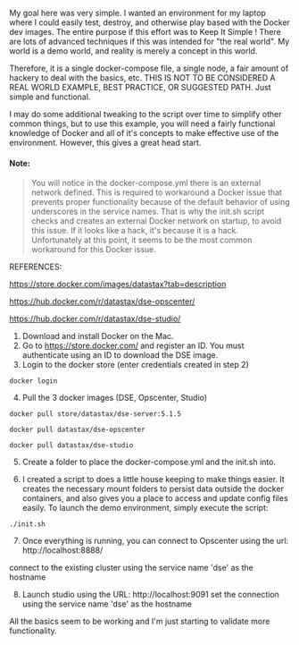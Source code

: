 My goal here was very simple.  I wanted an environment for my laptop where I could easily test, destroy, and otherwise play based with the Docker dev images.  The entire purpose if this effort was to Keep It Simple !  There are lots of advanced techniques if this was intended for "the real world".  My world is a demo world, and reality is merely a concept in this world.

Therefore, it is a single docker-compose file, a single node, a fair amount of hackery to deal with the basics, etc.  THIS IS NOT TO BE CONSIDERED A REAL WORLD EXAMPLE, BEST PRACTICE, OR SUGGESTED PATH.  Just simple and functional.

I may do some additional tweaking to the script over time to simplify other common things, but to use this example, you will need a fairly functional knowledge of Docker and all of it's concepts to make effective use of the environment.  However, this gives a great head start.

#### Note:  

>You will notice in the docker-compose.yml there is an external network defined.  This is required to workaround a Docker issue that prevents proper functionality because of the default behavior of using underscores in the service names.  That is why the init.sh script checks and creates an external Docker network on startup, to avoid this issue.  If it looks like a hack, it's because it is a hack.  Unfortunately at this point, it seems to be the most common workaround for this Docker issue.

REFERENCES:

https://store.docker.com/images/datastax?tab=description

https://hub.docker.com/r/datastax/dse-opscenter/

https://hub.docker.com/r/datastax/dse-studio/


1) Download and install Docker on the Mac.
2) Go to https://store.docker.com/ and register an ID.  You must authenticate using an ID to download the DSE image.
3) Login to the docker store (enter credentials created in step 2)
```
docker login
```
4) Pull the 3 docker images (DSE, Opscenter, Studio)
```
docker pull store/datastax/dse-server:5.1.5

docker pull datastax/dse-opscenter

docker pull datastax/dse-studio

```
5) Create a folder to place the docker-compose.yml and the init.sh into.

6) I created a script to does a little house keeping to make things easier.  It creates the necessary mount folders to persist data outside the docker containers, and also gives you a place to access and update config files easily.  To launch the demo environment, simply execute the script:
```
./init.sh
```
7) Once everything is running, you can connect to Opscenter using the url:
	http://localhost:8888/

connect to the existing cluster using the service name 'dse' as the hostname

8) Launch studio using the URL:
	http://localhost:9091
set the connection using the service name 'dse' as the hostname

All the basics seem to be working and I'm just starting to validate more functionality.  
